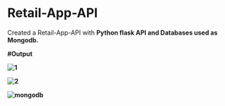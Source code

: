 # Retail-App-API

Created a Retail-App-API with <b>Python flask API<b> and Databases used as <b>Mongodb<b>.

<b>#Output<b>

![1](https://github.com/AjayKumar049/Retail-App-API/assets/92783730/1b074e6c-2f58-4441-a007-14e07c20a1e2)

![2](https://github.com/AjayKumar049/Retail-App-API/assets/92783730/991d223d-fe7a-4e0e-bc07-0272cfee3a9f)

![mongodb](https://github.com/AjayKumar049/Retail-App-API/assets/92783730/dd999673-956c-4c59-af7f-49acf8c2f820)

